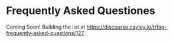 # Frequently Asked Questiones

Coming Soon!  Building the list at https://discourse.cayley.io/t/faq-frequently-asked-questions/127
